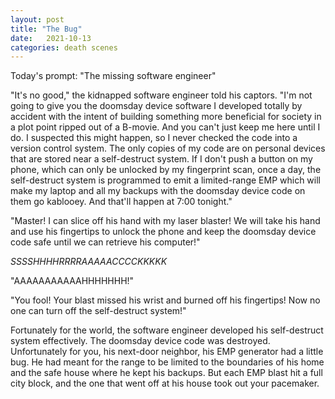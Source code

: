 ```yaml
---
layout: post
title: "The Bug"
date:   2021-10-13
categories: death scenes
---
```

Today's prompt: "The missing software engineer"

"It's no good," the kidnapped software engineer told his captors. "I'm not going to give you the doomsday device software I developed totally by accident with the intent of building something more beneficial for society in a plot point ripped out of a B-movie. And you can't just keep me here until I do. I suspected this might happen, so I never checked the code into a version control system. The only copies of my code are on personal devices that are stored near a self-destruct system. If I don't push a button on my phone, which can only be unlocked by my fingerprint scan, once a day, the self-destruct system is programmed to emit a limited-range EMP which will make my laptop and all my backups with the doomsday device code on them go kablooey. And that'll happen at 7:00 tonight."

"Master! I can slice off his hand with my laser blaster! We will take his hand and use his fingertips to unlock the phone and keep the doomsday device code safe until we can retrieve his computer!"

*SSSSHHHHRRRRAAAAACCCCKKKKK*

"AAAAAAAAAAAHHHHHHH!"

"You fool! Your blast missed his wrist and burned off his fingertips! Now no one can turn off the self-destruct system!"

Fortunately for the world, the software engineer developed his self-destruct system effectively. The doomsday device code was destroyed. Unfortunately for you, his next-door neighbor, his EMP generator had a little bug. He had meant for the range to be limited to the boundaries of his home and the safe house where he kept his backups. But each EMP blast hit a full city block, and the one that went off at his house took out your pacemaker.
